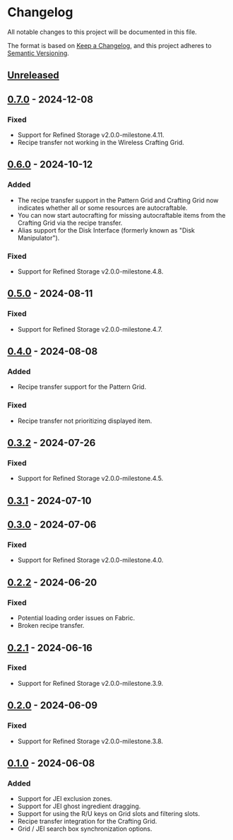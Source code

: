 # Changelog

All notable changes to this project will be documented in this file.

The format is based on [Keep a Changelog](https://keepachangelog.com/en/1.0.0/), and this project adheres
to [Semantic Versioning](https://semver.org/spec/v2.0.0.html).

## [Unreleased]

## [0.7.0] - 2024-12-08

### Fixed

-   Support for Refined Storage v2.0.0-milestone.4.11.
-   Recipe transfer not working in the Wireless Crafting Grid.

## [0.6.0] - 2024-10-12

### Added

-   The recipe transfer support in the Pattern Grid and Crafting Grid now indicates whether all or some resources are autocraftable.
-   You can now start autocrafting for missing autocraftable items from the Crafting Grid via the recipe transfer.
-   Alias support for the Disk Interface (formerly known as "Disk Manipulator").

### Fixed

-   Support for Refined Storage v2.0.0-milestone.4.8.

## [0.5.0] - 2024-08-11

### Fixed

-   Support for Refined Storage v2.0.0-milestone.4.7.

## [0.4.0] - 2024-08-08

### Added

-   Recipe transfer support for the Pattern Grid.

### Fixed

-   Recipe transfer not prioritizing displayed item.

## [0.3.2] - 2024-07-26

### Fixed

-   Support for Refined Storage v2.0.0-milestone.4.5.

## [0.3.1] - 2024-07-10

## [0.3.0] - 2024-07-06

### Fixed

-   Support for Refined Storage v2.0.0-milestone.4.0.

## [0.2.2] - 2024-06-20

### Fixed

-   Potential loading order issues on Fabric.
-   Broken recipe transfer.

## [0.2.1] - 2024-06-16

### Fixed

-   Support for Refined Storage v2.0.0-milestone.3.9.

## [0.2.0] - 2024-06-09

### Fixed

-   Support for Refined Storage v2.0.0-milestone.3.8.

## [0.1.0] - 2024-06-08

### Added

-   Support for JEI exclusion zones.
-   Support for JEI ghost ingredient dragging.
-   Support for using the R/U keys on Grid slots and filtering slots.
-   Recipe transfer integration for the Crafting Grid.
-   Grid / JEI search box synchronization options.

[Unreleased]: https://github.com/refinedmods/refinedstorage-jei-integration/compare/v0.7.0...HEAD

[0.7.0]: https://github.com/refinedmods/refinedstorage-jei-integration/compare/v0.6.0...v0.7.0

[0.6.0]: https://github.com/refinedmods/refinedstorage-jei-integration/compare/v0.5.0...v0.6.0

[0.5.0]: https://github.com/refinedmods/refinedstorage-jei-integration/compare/v0.4.0...v0.5.0

[0.4.0]: https://github.com/refinedmods/refinedstorage-jei-integration/compare/v0.3.2...v0.4.0

[0.3.2]: https://github.com/refinedmods/refinedstorage-jei-integration/compare/v0.3.1...v0.3.2

[0.3.1]: https://github.com/refinedmods/refinedstorage-jei-integration/compare/v0.3.0...v0.3.1

[0.3.0]: https://github.com/refinedmods/refinedstorage-jei-integration/compare/v0.2.2...v0.3.0

[0.2.2]: https://github.com/refinedmods/refinedstorage-jei-integration/compare/v0.2.1...v0.2.2

[0.2.1]: https://github.com/refinedmods/refinedstorage-jei-integration/compare/v0.2.0...v0.2.1

[0.2.0]: https://github.com/refinedmods/refinedstorage-jei-integration/compare/v0.1.0...v0.2.0

[0.1.0]: https://github.com/refinedmods/refinedstorage-jei-integration/compare/9145f6a9e8e1b1efd122d9e4cf91ffbd942625c7...v0.1.0
